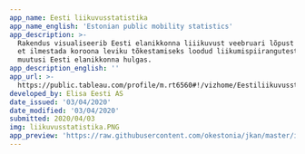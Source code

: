 ```yaml
---
app_name: Eesti liikuvusstatistika
app_name_english: 'Estonian public mobility statistics'
app_description: >-
  Rakendus visualiseerib Eesti elanikkonna liiikuvust veebruari lõpust alates,
  et ilmestada koroona leviku tõkestamiseks loodud liikumispiirangutest tingitud
  muutusi Eesti elanikkonna hulgas.
app_description_english: ''
app_url: >-
  https://public.tableau.com/profile/m.rt6560#!/vizhome/Eestiliikuvusstatistika/Eestiliikuvusstatistika
developed_by: Elisa Eesti AS
date_issued: '03/04/2020'
date_modified: '03/04/2020'
submitted: 2020/04/03
img: liikuvusstatistika.PNG
app_preview: 'https://raw.githubusercontent.com/okestonia/jkan/master/img/liikuvusstatistika.PNG'
---
```

